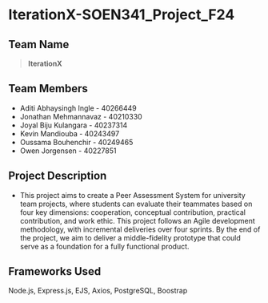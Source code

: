 # IterationX-SOEN341_Project_F24

## Team Name
> **IterationX**

## Team Members
+ Aditi Abhaysingh Ingle - 40266449
+ Jonathan Mehmannavaz - 40210330
+ Joyal Biju Kulangara - 40237314
+ Kevin Mandiouba - 40243497
+ Oussama Bouhenchir - 40249465
+ Owen Jorgensen - 40227851

## Project Description
+ This project aims to create a Peer Assessment System for university team projects, where students can evaluate their teammates based on four key dimensions: cooperation, conceptual contribution, practical contribution, and work ethic. This project follows an Agile development methodology, with incremental deliveries over four sprints. By the end of the project, we aim to deliver a middle-fidelity prototype that could serve as a foundation for a fully functional product.

## Frameworks Used 
Node.js, Express.js, EJS, Axios, PostgreSQL, Boostrap
